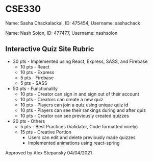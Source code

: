 # CSE330
Name: Sasha Chackalackal, ID: 475454, Username: sashachack

Name: Nash Solon, ID: 477477, Username: nashsolon

## Interactive Quiz Site Rubric
 - 30 pts - Implemented using React, Express, SASS, and Firebase
   - 10 pts - React
   - 10 pts - Express
   - 5 pts - Firebase
   - 5 pts - SASS
 - 50 pts - Functionality
   - 10 pts - Creator can sign in and sign out of their account
   - 10 pts - Creators can create a new quiz
   - 10 pts - Players can join a quiz using unique quiz id
   - 10 pts - Players can see their rankings during and after quiz
   - 10 pts - Creator can see previously created quizzes
 - 20 pts - Others
   - 5 pts - Best Practices (Validator, Code formatted nicely)
   - 15 pts - Creative Portion
      - Users can edit and delete previously made quizzes
      - Implemented animations using react-spring

Approved by Alex Stepansky 04/04/2021


  
